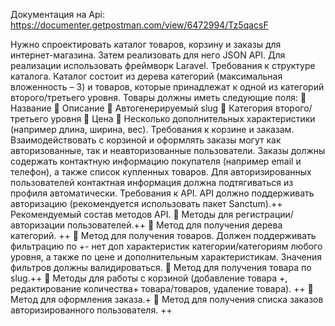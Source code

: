 Документация на Api:
https://documenter.getpostman.com/view/6472994/Tz5qacsF


Нужно спроектировать каталог товаров, корзину и заказы для интернет-магазина. Затем
реализовать для него JSON API. Для реализации использовать фреймворк Laravel.
Требования к структуре каталога.
Каталог состоит из дерева категорий (максимальная вложенность – 3) и товаров, которые
принадлежат к одной из категорий второго/третьего уровня. Товары должны иметь следующие
поля:

Название

Описание

Автогенерируемый slug

Категория второго/третьего уровня

Цена

Несколько дополнительных характеристики (например длина, ширина, вес).
Требования к корзине и заказам.
Взаимодействовать с корзиной и оформлять заказы могут как авторизованные, так и
неавторизованные пользователи. Заказы должны содержать контактную информацию покупателя
(например email и телефон), а также список купленных товаров. Для авторизированных
пользователей контактная информация должна подтягиваться из профиля автоматически.
Требования к API.
API должно поддерживать авторизацию (рекомендуется использовать пакет Sanctum).++
Рекомендуемый состав методов API.

Методы для регистрации/авторизации пользователей.++

Метод для получения дерева категорий. ++

Метод для получения товаров. Должен поддерживать фильтрацию по +- нет доп характеристик
категории/категориям любого уровня, а также по цене и дополнительным
характеристикам. Значения фильтров должны валидироваться.

Метод для получения товара по slug.++

Методы для работы с корзиной (добавление товара +, редактирование количества+
товара/товаров, удаление товара). ++

Метод для оформления заказа.+

Метод для получения списка заказов авторизированного пользователя. ++
